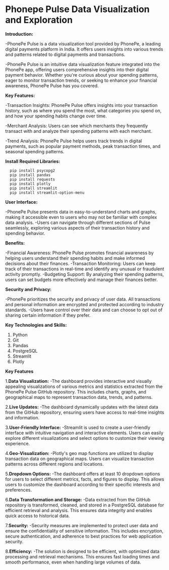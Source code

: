 # Phonepe Pulse Data Visualization and Exploration

**Introduction:**

-PhonePe Pulse is a data visualization tool provided by PhonePe, a leading digital payments platform in India. It offers users insights into various trends and patterns related to digital payments and transactions.

-PhonePe Pulse is an intuitive data visualization feature integrated into the PhonePe app, offering users comprehensive insights into their digital payment behavior. Whether you're curious about your spending patterns, eager to monitor transaction trends, or seeking to enhance your financial awareness, PhonePe Pulse has you covered.

**Key Features:**

-Transaction Insights: PhonePe Pulse offers insights into your transaction history, such as where you spend the most, what categories you spend on, and how your spending habits change over time.

-Merchant Analysis: Users can see which merchants they frequently transact with and analyze their spending patterns with each merchant.

-Trend Analysis: PhonePe Pulse helps users track trends in digital payments, such as popular payment methods, peak transaction times, and seasonal spending patterns.

**Install Required Libraries:**

      pip install psycopg2
      pip install pandas
      pip install requests
      pip install plotly
      pip install streamlit
      pip install streamlit-option-menu

**User Interface:**

-PhonePe Pulse presents data in easy-to-understand charts and graphs, making it accessible even to users who may not be familiar with complex data analysis.
-Users can navigate through different sections of Pulse seamlessly, exploring various aspects of their transaction history and spending behavior.

**Benefits:**

-Financial Awareness: PhonePe Pulse promotes financial awareness by helping users understand their spending habits and make informed decisions about their finances.
-Transaction Monitoring: Users can keep track of their transactions in real-time and identify any unusual or fraudulent activity promptly.
-Budgeting Support: By analyzing their spending patterns, users can set budgets more effectively and manage their finances better.

**Security and Privacy:**

-PhonePe prioritizes the security and privacy of user data. All transactions and personal information are encrypted and protected according to industry standards.
-Users have control over their data and can choose to opt out of sharing certain information if they prefer.

**Key Technologies and Skills:**

1. Python
2. Git
3. Pandas
4. PostgreSQL
5. Streamlit
6. Plotly

**Key Features**

1.**Data Visualization:**
-The dashboard provides interactive and visually appealing visualizations of various metrics and statistics extracted from the PhonePe Pulse GitHub repository. This includes charts, graphs, and geographical maps to represent transaction data, trends, and patterns.

2.**Live Updates:** 
-The dashboard dynamically updates with the latest data from the GitHub repository, ensuring users have access to real-time insights and information.

3.**User-Friendly Interface:**
-Streamlit is used to create a user-friendly interface with intuitive navigation and interactive elements. Users can easily explore different visualizations and select options to customize their viewing experience.

4.**Geo-Visualization:**
-Plotly's geo map functions are utilized to display transaction data on geographical maps. Users can visualize transaction patterns across different regions and locations.

5.**Dropdown Options:** 
-The dashboard offers at least 10 dropdown options for users to select different metrics, facts, and figures to display. This allows users to customize the dashboard according to their specific interests and preferences.

6.**Data Transformation and Storage:** 
-Data extracted from the GitHub repository is transformed, cleaned, and stored in a PostgreSQL database for efficient retrieval and analysis. This ensures data integrity and enables quick access to historical data.

7.**Security:**
-Security measures are implemented to protect user data and ensure the confidentiality of sensitive information. This includes encryption, secure authentication, and adherence to best practices for web application security.

8.**Efficiency:**
-The solution is designed to be efficient, with optimized data processing and retrieval mechanisms. This ensures fast loading times and smooth performance, even when handling large volumes of data.
